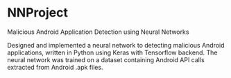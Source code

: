 # NNProject
Malicious Android Application Detection using Neural Networks

Designed and implemented a neural network to detecting malicious Android applications, written in Python using Keras with Tensorflow backend. The neural network was trained on a dataset containing Android API calls extracted from Android .apk files.
